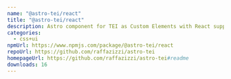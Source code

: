 ```yaml
---
name: "@astro-tei/react"
title: "@astro-tei/react"
description: Astro component for TEI as Custom Elements with React support
categories:
  - css+ui
npmUrl: https://www.npmjs.com/package/@astro-tei/react
repoUrl: https://github.com/raffazizzi/astro-tei
homepageUrl: https://github.com/raffazizzi/astro-tei#readme
downloads: 16
---
```

